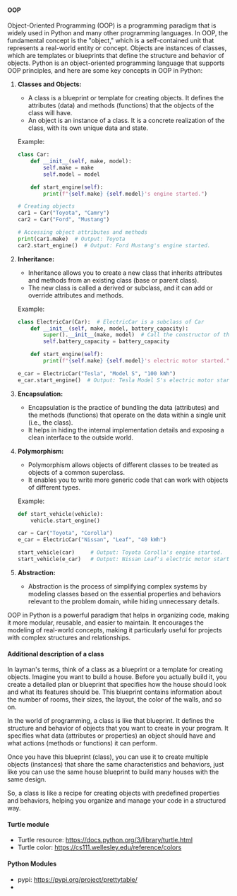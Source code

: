 #### OOP
Object-Oriented Programming (OOP) is a programming paradigm that is widely used in Python and many other programming languages. In OOP, the fundamental concept is the "object," which is a self-contained unit that represents a real-world entity or concept. Objects are instances of classes, which are templates or blueprints that define the structure and behavior of objects. Python is an object-oriented programming language that supports OOP principles, and here are some key concepts in OOP in Python:

1. **Classes and Objects:**
   - A class is a blueprint or template for creating objects. It defines the attributes (data) and methods (functions) that the objects of the class will have.
   - An object is an instance of a class. It is a concrete realization of the class, with its own unique data and state.

   Example:
   ```python
   class Car:
       def __init__(self, make, model):
           self.make = make
           self.model = model

       def start_engine(self):
           print(f"{self.make} {self.model}'s engine started.")

   # Creating objects
   car1 = Car("Toyota", "Camry")
   car2 = Car("Ford", "Mustang")

   # Accessing object attributes and methods
   print(car1.make)  # Output: Toyota
   car2.start_engine()  # Output: Ford Mustang's engine started.
   ```

2. **Inheritance:**
   - Inheritance allows you to create a new class that inherits attributes and methods from an existing class (base or parent class).
   - The new class is called a derived or subclass, and it can add or override attributes and methods.

   Example:
   ```python
   class ElectricCar(Car):  # ElectricCar is a subclass of Car
       def __init__(self, make, model, battery_capacity):
           super().__init__(make, model)  # Call the constructor of the parent class
           self.battery_capacity = battery_capacity

       def start_engine(self):
           print(f"{self.make} {self.model}'s electric motor started.")

   e_car = ElectricCar("Tesla", "Model S", "100 kWh")
   e_car.start_engine()  # Output: Tesla Model S's electric motor started.
   ```

3. **Encapsulation:**
   - Encapsulation is the practice of bundling the data (attributes) and the methods (functions) that operate on the data within a single unit (i.e., the class).
   - It helps in hiding the internal implementation details and exposing a clean interface to the outside world.

4. **Polymorphism:**
   - Polymorphism allows objects of different classes to be treated as objects of a common superclass.
   - It enables you to write more generic code that can work with objects of different types.

   Example:
   ```python
   def start_vehicle(vehicle):
       vehicle.start_engine()

   car = Car("Toyota", "Corolla")
   e_car = ElectricCar("Nissan", "Leaf", "40 kWh")

   start_vehicle(car)     # Output: Toyota Corolla's engine started.
   start_vehicle(e_car)   # Output: Nissan Leaf's electric motor started.
   ```

5. **Abstraction:**
   - Abstraction is the process of simplifying complex systems by modeling classes based on the essential properties and behaviors relevant to the problem domain, while hiding unnecessary details.

OOP in Python is a powerful paradigm that helps in organizing code, making it more modular, reusable, and easier to maintain. It encourages the modeling of real-world concepts, making it particularly useful for projects with complex structures and relationships.

#### Additional description of a class
In layman's terms, think of a class as a blueprint or a template for creating objects. Imagine you want to build a house. Before you actually build it, you create a detailed plan or blueprint that specifies how the house should look and what its features should be. This blueprint contains information about the number of rooms, their sizes, the layout, the color of the walls, and so on.

In the world of programming, a class is like that blueprint. It defines the structure and behavior of objects that you want to create in your program. It specifies what data (attributes or properties) an object should have and what actions (methods or functions) it can perform.

Once you have this blueprint (class), you can use it to create multiple objects (instances) that share the same characteristics and behaviors, just like you can use the same house blueprint to build many houses with the same design.

So, a class is like a recipe for creating objects with predefined properties and behaviors, helping you organize and manage your code in a structured way.

#### Turtle module
* Turtle resource: https://docs.python.org/3/library/turtle.html
* Turtle color: https://cs111.wellesley.edu/reference/colors

#### Python Modules
* pypi: https://pypi.org/project/prettytable/
* 
